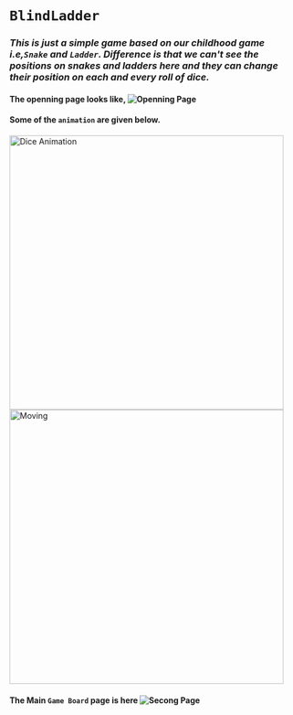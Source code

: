# `BlindLadder`
### _This is just a simple game based on our childhood game i.e,`Snake` and `Ladder`. Difference is that we can't see the positions on snakes and ladders here and they can change their position on each and every roll of dice._
#### The openning page looks like, <img src="https://github.com/thakurajay369/BlindLadder/assets/97942353/a8ecf55a-9b42-4508-af25-39591deef5b5" alt="Openning Page">
#### Some of the `animation` are given below. 
<img src="https://github.com/thakurajay369/BlindLadder/assets/97942353/27c13056-e6da-4822-a667-aa96c6f1b98f" alt="Dice Animation" width="480"><img src="https://github.com/thakurajay369/BlindLadder/assets/97942353/0a0cd4b0-f58e-4b2c-9d18-a4618cb93014" alt="Moving" width="480">
#### The Main `Game Board` page is here <img src="https://github.com/thakurajay369/BlindLadder/assets/97942353/531e8bd5-b546-40bd-8ee8-7fdd3e463e1e" alt="Secong Page">

